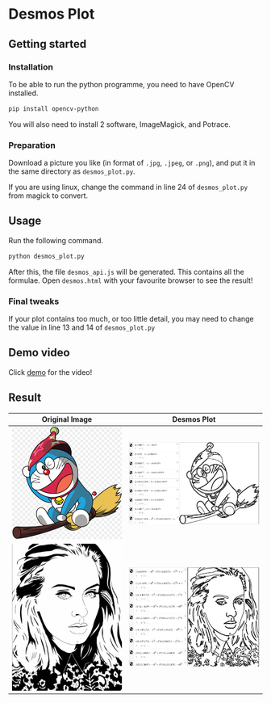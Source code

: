 # Desmos Plot

## Getting started

### Installation

To be able to run the python programme, you need to have OpenCV installed.

```bash
pip install opencv-python
```

You will also need to install 2 software, ImageMagick, and Potrace.

### Preparation

Download a picture you like (in format of `.jpg`, `.jpeg`, or `.png`), and put it in the same directory as `desmos_plot.py`.

If you are using linux, change the command in line 24 of `desmos_plot.py` from magick to convert.

## Usage

Run the following command.

```bash
python desmos_plot.py
```

After this, the file `desmos_api.js` will be generated. This contains all the formulae. Open `desmos.html` with your favourite browser to see the result!

### Final tweaks

If your plot contains too much, or too little detail, you may need to change the value in line 13 and 14 of `desmos_plot.py`

## Demo video

Click [demo](https://youtu.be/mvcZi3s1ik8) for the video!

## Result

|Original Image|Desmos Plot|
|:---:|:---:|
|![doraemon](README_pictures/doraemon.png)|![doraemon plot](README_pictures/doraemon_plot.png)|
|![adele drawing](README_pictures/adele_drawing.jpg)|![adele plot](README_pictures/adele_plot.png)|
